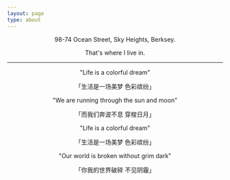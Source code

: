 ```yaml
---
layout: page
type: about
---
```


<p style="text-align:center">98-74 Ocean Street, Sky Heights, Berksey.</p>
<p style="text-align:center">That's where I live in.</p>

---

<p style="text-align:center">"Life is a colorful dream"</p>
<p style="text-align:center">「生活是一场美梦 色彩缤纷」</p>
<p style="text-align:center">"We are running through the sun and moon"</p>
<p style="text-align:center">「而我们奔波不息 穿梭日月」</p>
<p style="text-align:center">"Life is a colorful dream"</p>
<p style="text-align:center">「生活是一场美梦 色彩缤纷」</p>
<p style="text-align:center">"Our world is broken without grim dark"</p>
<p style="text-align:center">「你我的世界破碎 不见阴霾」</p>
